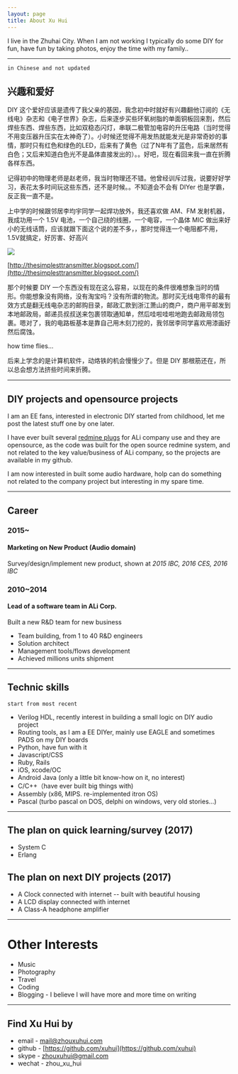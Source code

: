 ```yaml
---
layout: page
title: About Xu Hui
---
```


<p class="message">
I live in the Zhuhai City. When I am not working I typically do some DIY for fun, have fun by taking photos, enjoy the time with my family..
</p>

---

```
in Chinese and not updated
```

## 兴趣和爱好

DIY 这个爱好应该是遗传了我父亲的基因，我念初中时就好有兴趣翻他订阅的《无线电》杂志和《电子世界》杂志，后来逐步买些环氧树脂的单面铜板回来割，然后焊些东西、焊些东西，比如双稳态闪灯，串联二极管加电容的升压电路（当时觉得不用变压器升压实在太神奇了）。小时候还觉得不用发热就能发光是非常奇妙的事情，那时只有红色和绿色的LED，后来有了黄色（过了N年有了蓝色，后来居然有白色；又后来知道白色光不是晶体直接发出的）。。好吧，现在看回来我一直在折腾各样东西。

记得初中的物理老师是赵老师，我当时物理还不错。他曾经训斥过我，说要好好学习，表花太多时间玩这些东西，还不是时候。。不知道会不会有 DIYer 也是学霸，反正我一直不是。

上中学的时候跟邻居李均宇同学一起焊功放外，我还喜欢做 AM、FM 发射机器，我成功用一个 1.5V 电池，一个自己绕的线圈，一个电容，一个晶体 MIC 做出来好小的无线话筒，应该就跟下面这个说的差不多，，那时觉得连一个电阻都不用，1.5V就搞定，好厉害、好高兴


![](../images/extra/the_simplest_transmitter.png)

[http://thesimplesttransmitter.blogspot.com/](http://thesimplesttransmitter.blogspot.com/)

那个时候要 DIY 一个东西没有现在这么容易，以现在的条件很难想象当时的情形。你能想象没有网络，没有淘宝吗？没有所谓的物流。那时买无线电零件的最有效方式是翻无线电杂志的邮购目录，邮政汇款到浙江萧山的商户，商户用平邮发到本地邮政局，邮递员叔叔送来包裹领取通知单，然后哇啦哇啦地跑去邮政局领包裹。嗯对了，我的电路板基本是靠自己用木刻刀挖的，我邻居李同学喜欢用漆画好然后腐蚀。

how time flies...

后来上学念的是计算机软件，动烙铁的机会慢慢少了。但是 DIY 那根筋还在，所以总会想方法挤些时间来折腾。

---

## DIY projects and opensource projects

I am an EE fans, interested in electronic DIY started from childhood, let me post the latest stuff one by one later.

I have ever built several [redmine plugs](http://github.com/xuhui) for ALi company use and they are opensource, as the code was built for the open source redmine system, and not related to the key value/business of ALi company, so the projects are available in my github.

I am now interested in built some audio hardware, holp can do something not related to the company project but interesting in my spare time.

---

## Career

### 2015~ 

#### Marketing on New Product (Audio domain)

Survey/design/implement new product, shown at *2015 IBC, 2016 CES, 2016 IBC*

### 2010~2014

#### Lead of a software team in ALi Corp.

Built a new R&D team for new business

* Team building, from 1 to 40 R&D engineers
* Solution architect
* Management tools/flows development
* Achieved millions units shipment

---

## Technic skills

```
start from most recent
```

* Verilog HDL, recently interest in building a small logic on DIY audio project
* Routing tools, as I am a EE DIYer, mainly use EAGLE and sometimes PADS on my DIY boards
* Python, have fun with it
* Javascript/CSS
* Ruby, Rails
* iOS, xcode/OC
* Android Java (only a little bit know-how on it, no interest)
* C/C++（have ever built big things with)
* Assembly (x86, MIPS. re-implemented itron OS)
* Pascal (turbo pascal on DOS, delphi on windows, very old stories...)

---

## The plan on quick learning/survey (2017)

* System C
* Erlang

## The plan on next DIY projects (2017)

* A Clock connected with internet -- built with beautiful housing
* A LCD display connected with internet
* A Class-A headphone amplifier

---

# Other Interests

* Music
* Photography
* Travel
* Coding
* Blogging - I believe I will have more and more time on writing

---

## Find Xu Hui by

* email - [mail@zhouxuhui.com](mailto:mail@zhouxuhui.com)
* github - [https://github.com/xuhui](https://github.com/xuhui)
* skype - zhouxuhui@gmail.com
* wechat - zhou_xu_hui
